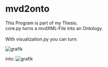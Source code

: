# mvd2onto
This Program is part of my Thesis. <br/>
core.py turns a mvdXML-File into an Ontology. <br/>
<br/>
With visualization.py you can turn:

![grafik](https://user-images.githubusercontent.com/74136980/157073164-509cd3e9-9b5d-47b0-8414-94ea2a9d064a.png)

into:
![grafik](https://user-images.githubusercontent.com/74136980/157073344-ae793373-f67b-4bc1-afb7-0f66a7fa800a.png)
